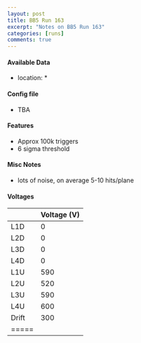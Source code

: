 ```yaml
---
layout:	post
title: BB5 Run 163
excerpt: "Notes	on BB5 Run 163"
categories: [runs]
comments: true
---
```


#### Available Data

* location: *


#### Config file

* TBA

#### Features
* Approx	100k triggers
* 6 sigma threshold
#### Misc Notes

* lots of noise, on average 5-10 hits/plane

#### Voltages

|  | Voltage (V) |
|--------|--------|
| L1D | 0 |
| L2D | 0 |
| L3D | 0 |
| L4D | 0 |
| L1U | 590 |
| L2U | 520 |
| L3U | 590 |
| L4U | 600 |
| Drift	| 300 |
|=====
